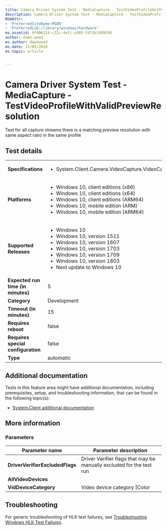 ```yaml
---
title: Camera Driver System Test - MediaCapture - TestVideoProfileWithValidPreviewResolution
description: Camera Driver System Test - MediaCapture - TestVideoProfileWithValidPreviewResolution
MSHAttr:
- 'PreferredSiteName:MSDN'
- 'PreferredLib:/library/windows/hardware'
ms.assetid: 9f406124-c32c-4efc-a305-fd73b7d99f95
author: dawn.wood
ms.author: dawnwood
ms.date: 11/05/2018
ms.topic: article


---
```


# <span id="p_hlk_test.2d4eb17d-e573-4057-a522-21eaf99afeb3"></span>Camera Driver System Test - MediaCapture - TestVideoProfileWithValidPreviewResolution


Test for all capture streams there is a matching preview resolution with same aspect ratio in the same profile

## Test details

|||
|---|---|
| **Specifications**  | <ul><li>System.Client.Camera.VideoCapture.VideoCapture</li></ul> |  
| **Platforms**   | <ul><li>Windows 10, client editions (x86)</li><li>Windows 10, client editions (x64)</li><li>Windows 10, client editions (ARM64)</li><li>Windows 10, mobile edition (ARM)</li><li>Windows 10, mobile edition (ARM64)</li></ul> |
| **Supported Releases** | <ul><li>Windows 10</li><li>Windows 10, version 1511</li><li>Windows 10, version 1607</li><li>Windows 10, version 1703</li><li>Windows 10, version 1709</li><li>Windows 10, version 1803</li><li>Next update to Windows 10</li></ul> |
|**Expected run time (in minutes)**| 5 |
|**Category**| Development |
|**Timeout (in minutes)**| 15 |
|**Requires reboot**| false |
|**Requires special configuration**| false |
|**Type**| automatic |



## <span id="Additional_documentation"></span><span id="additional_documentation"></span><span id="ADDITIONAL_DOCUMENTATION"></span>Additional documentation


Tests in this feature area might have additional documentation, including prerequisites, setup, and troubleshooting information, that can be found in the following topic(s):

-   [System.Client additional documentation](system-client-additional-documentation.md)

## <span id="More_information"></span><span id="more_information"></span><span id="MORE_INFORMATION"></span>More information


### <span id="Parameters"></span><span id="parameters"></span><span id="PARAMETERS"></span>Parameters

|         Parameter name          |                        Parameter description                         |
|---------------------------------|----------------------------------------------------------------------|
| **DriverVerifierExcludedFlags** | Driver Verifier flags that may be manually excluded for the test run |
|       **AllVideoDevices**       |                                                                      |
|      **VidDeviceCategory**      |                    Video device category \[Color                     |

## <span id="Troubleshooting"></span><span id="troubleshooting"></span><span id="TROUBLESHOOTING"></span>Troubleshooting


For generic troubleshooting of HLK test failures, see [Troubleshooting Windows HLK Test Failures](../user/troubleshooting-windows-hlk-test-failures.md).










